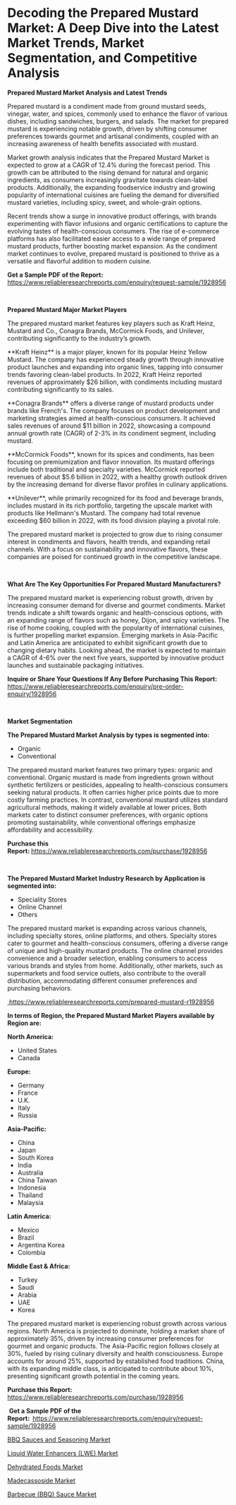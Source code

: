 <p><h1>Decoding the Prepared Mustard Market: A Deep Dive into the Latest Market Trends, Market Segmentation, and Competitive Analysis</h1></p><p><strong>Prepared Mustard Market Analysis and Latest Trends</strong></p>
<p><p>Prepared mustard is a condiment made from ground mustard seeds, vinegar, water, and spices, commonly used to enhance the flavor of various dishes, including sandwiches, burgers, and salads. The market for prepared mustard is experiencing notable growth, driven by shifting consumer preferences towards gourmet and artisanal condiments, coupled with an increasing awareness of health benefits associated with mustard.</p><p>Market growth analysis indicates that the Prepared Mustard Market is expected to grow at a CAGR of 12.4% during the forecast period. This growth can be attributed to the rising demand for natural and organic ingredients, as consumers increasingly gravitate towards clean-label products. Additionally, the expanding foodservice industry and growing popularity of international cuisines are fueling the demand for diversified mustard varieties, including spicy, sweet, and whole-grain options.</p><p>Recent trends show a surge in innovative product offerings, with brands experimenting with flavor infusions and organic certifications to capture the evolving tastes of health-conscious consumers. The rise of e-commerce platforms has also facilitated easier access to a wide range of prepared mustard products, further boosting market expansion. As the condiment market continues to evolve, prepared mustard is positioned to thrive as a versatile and flavorful addition to modern cuisine.</p></p>
<p><strong>Get a Sample PDF of the Report:&nbsp;</strong> <a href="https://www.reliableresearchreports.com/enquiry/request-sample/1928956?utm_campaign=41&utm_medium=2&utm_source=Github&utm_content=ia&utm_term=16012025&utm_id=prepared-mustard">https://www.reliableresearchreports.com/enquiry/request-sample/1928956</a></p>
<p>&nbsp;</p>
<p><strong>Prepared Mustard Major Market Players</strong></p>
<p><p>The prepared mustard market features key players such as Kraft Heinz, Mustard and Co., Conagra Brands, McCormick Foods, and Unilever, contributing significantly to the industry’s growth.</p><p>**Kraft Heinz** is a major player, known for its popular Heinz Yellow Mustard. The company has experienced steady growth through innovative product launches and expanding into organic lines, tapping into consumer trends favoring clean-label products. In 2022, Kraft Heinz reported revenues of approximately $26 billion, with condiments including mustard contributing significantly to its sales.</p><p>**Conagra Brands** offers a diverse range of mustard products under brands like French's. The company focuses on product development and marketing strategies aimed at health-conscious consumers. It achieved sales revenues of around $11 billion in 2022, showcasing a compound annual growth rate (CAGR) of 2-3% in its condiment segment, including mustard.</p><p>**McCormick Foods**, known for its spices and condiments, has been focusing on premiumization and flavor innovation. Its mustard offerings include both traditional and specialty varieties. McCormick reported revenues of about $5.6 billion in 2022, with a healthy growth outlook driven by the increasing demand for diverse flavor profiles in culinary applications.</p><p>**Unilever**, while primarily recognized for its food and beverage brands, includes mustard in its rich portfolio, targeting the upscale market with products like Hellmann's Mustard. The company had total revenue exceeding $60 billion in 2022, with its food division playing a pivotal role.</p><p>The prepared mustard market is projected to grow due to rising consumer interest in condiments and flavors, health trends, and expanding retail channels. With a focus on sustainability and innovative flavors, these companies are poised for continued growth in the competitive landscape.</p></p>
<p>&nbsp;</p>
<p><strong>What Are The Key Opportunities For Prepared Mustard Manufacturers?</strong></p>
<p><p>The prepared mustard market is experiencing robust growth, driven by increasing consumer demand for diverse and gourmet condiments. Market trends indicate a shift towards organic and health-conscious options, with an expanding range of flavors such as honey, Dijon, and spicy varieties. The rise of home cooking, coupled with the popularity of international cuisines, is further propelling market expansion. Emerging markets in Asia-Pacific and Latin America are anticipated to exhibit significant growth due to changing dietary habits. Looking ahead, the market is expected to maintain a CAGR of 4-6% over the next five years, supported by innovative product launches and sustainable packaging initiatives.</p></p>
<p><strong>Inquire or Share Your Questions If Any Before Purchasing This Report:</strong> <a href="https://www.reliableresearchreports.com/enquiry/pre-order-enquiry/1928956?utm_campaign=41&utm_medium=2&utm_source=Github&utm_content=ia&utm_term=16012025&utm_id=prepared-mustard">https://www.reliableresearchreports.com/enquiry/pre-order-enquiry/1928956</a></p>
<p>&nbsp;</p>
<p><strong>Market Segmentation</strong></p>
<p><strong>The Prepared Mustard Market Analysis by types is segmented into:</strong></p>
<p><ul><li>Organic</li><li>Conventional</li></ul></p>
<p><p>The prepared mustard market features two primary types: organic and conventional. Organic mustard is made from ingredients grown without synthetic fertilizers or pesticides, appealing to health-conscious consumers seeking natural products. It often carries higher price points due to more costly farming practices. In contrast, conventional mustard utilizes standard agricultural methods, making it widely available at lower prices. Both markets cater to distinct consumer preferences, with organic options promoting sustainability, while conventional offerings emphasize affordability and accessibility.</p></p>
<p><strong>Purchase this Report:&nbsp;</strong><a href="https://www.reliableresearchreports.com/purchase/1928956?utm_campaign=41&utm_medium=2&utm_source=Github&utm_content=ia&utm_term=16012025&utm_id=prepared-mustard">https://www.reliableresearchreports.com/purchase/1928956</a></p>
<p>&nbsp;</p>
<p><strong>The Prepared Mustard Market Industry Research by Application is segmented into:</strong></p>
<p><ul><li>Speciality Stores</li><li>Online Channel</li><li>Others</li></ul></p>
<p><p>The prepared mustard market is expanding across various channels, including specialty stores, online platforms, and others. Specialty stores cater to gourmet and health-conscious consumers, offering a diverse range of unique and high-quality mustard products. The online channel provides convenience and a broader selection, enabling consumers to access various brands and styles from home. Additionally, other markets, such as supermarkets and food service outlets, also contribute to the overall distribution, accommodating different consumer preferences and purchasing behaviors.</p></p>
<p><a href="https://www.reliableresearchreports.com/prepared-mustard-r1928956?utm_campaign=41&utm_medium=2&utm_source=Github&utm_content=ia&utm_term=16012025&utm_id=prepared-mustard">&nbsp;https://www.reliableresearchreports.com/prepared-mustard-r1928956</a></p>
<p><strong>In terms of Region, the Prepared Mustard Market Players available by Region are:</strong></p>
<p>
    <p> <strong> North America: </strong>
        <ul>
            <li>United States</li>
            <li>Canada</li>
        </ul>
        </p> 
    <p> <strong> Europe: </strong>
        <ul>
            <li>Germany</li>
            <li>France</li>
            <li>U.K.</li>
            <li>Italy</li>
            <li>Russia</li>
        </ul>
        </p> 
    <p> <strong> Asia-Pacific: </strong>
        <ul>
            <li>China</li>
            <li>Japan</li>
            <li>South Korea</li>
            <li>India</li>
            <li>Australia</li>
            <li>China Taiwan</li>
            <li>Indonesia</li>
            <li>Thailand</li>
            <li>Malaysia</li>
        </ul>
        </p> 
    <p> <strong> Latin America: </strong>
        <ul>
            <li>Mexico</li>
            <li>Brazil</li>
            <li>Argentina Korea</li>
            <li>Colombia</li>
        </ul>
        </p> 
    <p> <strong> Middle East & Africa: </strong>
        <ul>
            <li>Turkey</li>
            <li>Saudi</li>
            <li>Arabia</li>
            <li>UAE</li>
            <li>Korea</li>
        </ul>
    </p>
    </p>
<p><p>The prepared mustard market is experiencing robust growth across various regions. North America is projected to dominate, holding a market share of approximately 35%, driven by increasing consumer preferences for gourmet and organic products. The Asia-Pacific region follows closely at 30%, fueled by rising culinary diversity and health consciousness. Europe accounts for around 25%, supported by established food traditions. China, with its expanding middle class, is anticipated to contribute about 10%, presenting significant growth potential in the coming years.</p></p>
<p><strong>Purchase this Report: </strong><a href="https://www.reliableresearchreports.com/purchase/1928956?utm_campaign=41&utm_medium=2&utm_source=Github&utm_content=ia&utm_term=16012025&utm_id=prepared-mustard">https://www.reliableresearchreports.com/purchase/1928956</a></p>
<p>&nbsp;<strong>Get a Sample PDF of the Report:&nbsp;&nbsp;</strong><a href="https://www.reliableresearchreports.com/enquiry/request-sample/1928956?utm_campaign=41&utm_medium=2&utm_source=Github&utm_content=ia&utm_term=16012025&utm_id=prepared-mustard">https://www.reliableresearchreports.com/enquiry/request-sample/1928956</a></p>
<p><strong></strong></p>
<p><p><a href="https://github.com/nicoletavirag/Market-Research-Report-List-5/blob/main/bbq-sauces-and-seasoning-market.md?utm_campaign=41&utm_medium=2&utm_source=Github&utm_content=ia&utm_term=16012025&utm_id=prepared-mustard">BBQ Sauces and Seasoning Market</a></p><p><a href="https://github.com/kbollin866/Market-Research-Report-List-1/blob/main/liquid-water-enhancers-lwe-market.md?utm_campaign=41&utm_medium=2&utm_source=Github&utm_content=ia&utm_term=16012025&utm_id=prepared-mustard">Liquid Water Enhancers (LWE) Market</a></p><p><a href="https://github.com/sholympia197070/Market-Research-Report-List-1/blob/main/dehydrated-foods-market.md?utm_campaign=41&utm_medium=2&utm_source=Github&utm_content=ia&utm_term=16012025&utm_id=prepared-mustard">Dehydrated Foods Market</a></p><p><a href="https://github.com/mauripalmi/Market-Research-Report-List-5/blob/main/madecassoside-market.md?utm_campaign=41&utm_medium=2&utm_source=Github&utm_content=ia&utm_term=16012025&utm_id=prepared-mustard">Madecassoside Market</a></p><p><a href="https://github.com/sca704osol/Market-Research-Report-List-1/blob/main/barbecue-bbq-sauce-market.md?utm_campaign=41&utm_medium=2&utm_source=Github&utm_content=ia&utm_term=16012025&utm_id=prepared-mustard">Barbecue (BBQ) Sauce Market</a></p></p>